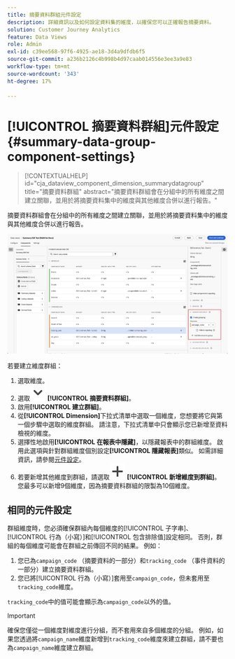 ```yaml
---
title: 摘要資料群組元件設定
description: 詳細資訊以及如何設定資料集的維度，以確保您可以正確報告摘要資料。
solution: Customer Journey Analytics
feature: Data Views
role: Admin
exl-id: c39ee568-97f6-4925-ae18-3d4a9dfdb6f5
source-git-commit: a236b2126c4b998b4d97caab014556e3ee3a9e83
workflow-type: tm+mt
source-wordcount: '343'
ht-degree: 17%

---
```


# [!UICONTROL 摘要資料群組]元件設定 {#summary-data-group-component-settings}

<!-- markdownlint-disable MD034 -->

>[!CONTEXTUALHELP]
>id="cja_dataview_component_dimension_summarydatagroup"
>title="摘要資料群組"
>abstract="摘要資料群組會在分組中的所有維度之間建立關聯，並用於將摘要資料集中的維度與其他維度合併以進行報告。"

<!-- markdownlint-enable MD034 -->


摘要資料群組會在分組中的所有維度之間建立關聯，並用於將摘要資料集中的維度與其他維度合併以進行報告。

![摘要資料群組元件設定](/help/data-views/assets/summary-data-group.png)

若要建立維度群組：

1. 選取維度。
1. 選取![V形](/help/assets/icons/ChevronDown.svg) **[!UICONTROL 摘要資料群組]**。
1. 啟用&#x200B;**[!UICONTROL 建立群組]**。
1. 從&#x200B;**[!UICONTROL Dimension]**&#x200B;下拉式清單中選取一個維度，您想要將它與第一個步驟中選取的維度群組。 請注意，下拉式清單中只會顯示您已新增至資料檢視的維度。
1. 選擇性地啟用&#x200B;**[!UICONTROL 在報表中隱藏]**，以隱藏報表中的群組維度。 啟用此選項與針對群組維度個別設定&#x200B;**[!UICONTROL 隱藏報表]**&#x200B;類似。 如需詳細資訊，請參閱[元件設定](overview.md)。
1. 若要新增其他維度到群組，請選取![新增](/help/assets/icons/Add.svg) **[!UICONTROL 新增維度到群組]**。<br/>您最多可以新增9個維度，因為摘要資料群組的限製為10個維度。

## 相同的元件設定

群組維度時，您必須確保群組內每個維度的[!UICONTROL 子字串]、[!UICONTROL 行為（小寫）]和[!UICONTROL 包含排除值]設定相同。 否則，群組的每個維度可能會在群組之前傳回不同的結果。
例如：

1. 您已為`campaign_code` （摘要資料的一部分）和`tracking_code` （事件資料的一部分）建立摘要資料群組。
1. 您已將[!UICONTROL 行為（小寫）]套用至`campaign_code`，但未套用至`tracking_code`維度。

`tracking_code`中的值可能會顯示為`campaign_code`以外的值。

>[!IMPORTANT]
>
>確保您僅從一個維度對維度進行分組，而不套用來自多個維度的分組。 例如，如果您透過將`campaign_name`維度新增到`tracking_code`維度來建立群組，請不要也為`campaign_name`維度建立群組。
>

